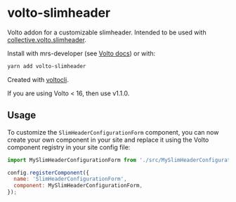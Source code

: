 # volto-slimheader

Volto addon for a customizable slimheader.
Intended to be used with [collective.volto.slimheader](https://github.com/collective/collective.volto.slimheader).

Install with mrs-developer (see [Volto docs](https://docs.voltocms.com/customizing/add-ons/)) or with:

```bash
yarn add volto-slimheader
```

Created with [voltocli](https://github.com/nzambello/voltocli).

If you are using Volto < 16, then use v1.1.0.

## Usage

To customize the `SlimHeaderConfigurationForm` component, you can now create your own component in your site and replace it using the Volto component registry in your site config file:

```javascript
import MySlimHeaderConfigurationForm from './src/MySlimHeaderConfigurationForm';

config.registerComponent({
  name: 'SlimHeaderConfigurationForm',
  component: MySlimHeaderConfigurationForm,
});
```
